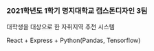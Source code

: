 ### 2021학년도 1학기 명지대학교 캡스톤디자인 3팀

대학생을 대상으로 한 자취지역 추천 시스템

React + Express + Python(Pandas, Tensorflow)
